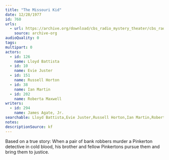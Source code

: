 ```yaml
---
title: "The Missouri Kid"
date: 12/28/1977
id: 760
urls: 
  - url: https://archive.org/download/cbs_radio_mystery_theater/cbs_radio_mystery_theater-0751-0800.zip/cbs_radio_mystery_theater-0751-0800%2Fcbsrmt_0760_the_missouri_kid.mp3
    source: archive-org
audioQuality: 0
tags: 
multipart: 0
actors:  
  - id: 126
    name: Lloyd Battista  
  - id: 10
    name: Evie Juster  
  - id: 151
    name: Russell Horton  
  - id: 38
    name: Ian Martin  
  - id: 202
    name: Roberta Maxwell
writers:  
  - id: 294
    name: James Agate, Jr.
searchable: Lloyd Battista,Evie Juster,Russell Horton,Ian Martin,Roberta Maxwell James Agate, Jr.
notes: 
descriptionSource: kf
---
```

Based on a true story: When a pair of bank robbers murder a Pinkerton detective in cold blood, his brother and fellow Pinkertons pursue them and bring them to justice.